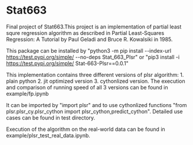 # Stat663
Final project of Stat663.This project is an implementation of partial least squre regression algorithm as described in Partial Least-Squares Regression: A Tutorial by Paul Geladi and Bruce R. Kowalsiki in 1985.

This package can be installed by 
"python3 -m pip install --index-url https://test.pypi.org/simple/ --no-deps Stat_663_Plsr"
or
"pip3 install -i https://test.pypi.org/simple/ Stat-663-Plsr==0.0.1"

This implementation contains three different versions of plsr algorithm: 1. plain python 2. jit optimized version 3. cythonlized version. The execution and comparison of running speed of all 3 versions can be found in example/fp.ipynb

It can be imported by "import plsr" and to use cythonlized functions "from plsr.plsr_cy.plsr_cython import plsr_cython,predict_cython". Detailed use cases can be found in test directory.


Execution of the algorithm on the real-world data can be found in example/plsr_test_real_data.ipynb.